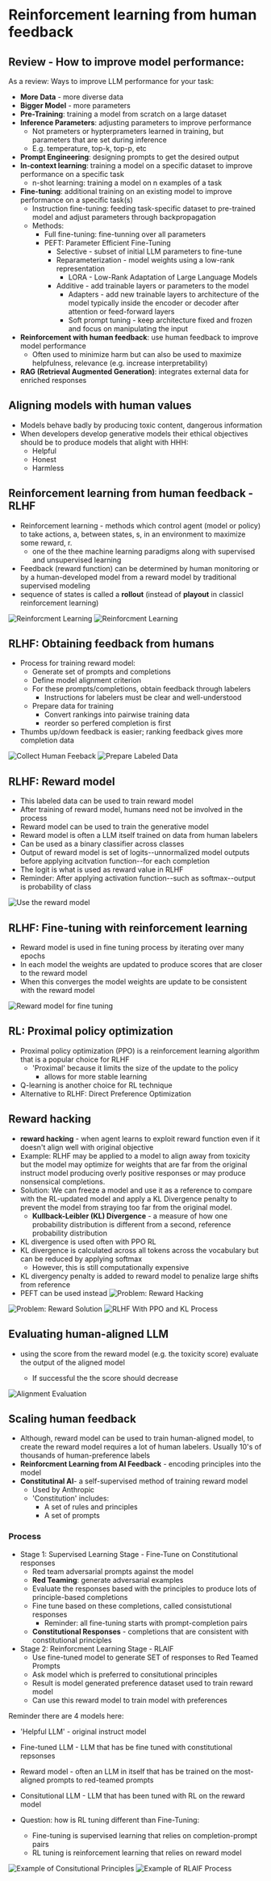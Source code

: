# Reinforcement learning from human feedback

## Review - How to improve model performance:

As a review: Ways to improve LLM performance for your task:

- **More Data** - more diverse data
- **Bigger Model** - more parameters
- **Pre-Training**: training a model from scratch on a large dataset
- **Inference Parameters**: adjusting parameters to improve performance
  - Not prameters or hypterprameters learned in training, but parameters that are set during
    inference
  - E.g. temperature, top-k, top-p, etc
- **Prompt Engineering**: designing prompts to get the desired output
- **In-context learning**: training a model on a specific dataset to improve performance on a
  specific task
  - n-shot learning: training a model on n examples of a task
- **Fine-tuning**: additional training on an existing model to improve performance on a specific
  task(s)
  - Instruction fine-tuning: feeding task-specific dataset to pre-trained model and adjust
    parameters through backpropagation
  - Methods:
    - Full fine-tuning: fine-tunning over all parameters
    - PEFT: Parameter Efficient Fine-Tuning
      - Selective - subset of initial LLM parameters to fine-tune
      - Reparameterization - model weights using a low-rank representation
        - LORA - Low-Rank Adaptation of Large Language Models
      - Additive - add trainable layers or parameters to the model
        - Adapters - add new trainable layers to architecture of the model typically inside the
          encoder or decoder after attention or feed-forward layers
        - Soft prompt tuning - keep architecture fixed and frozen and focus on manipulating the
          input
- **Reinforcement with human feedback**: use human feedback to improve model performance
  - Often used to minimize harm but can also be used to maximize helpfulness, relevance (e.g.
    increase interpretability)
- **RAG (Retrieval Augmented Generation)**: integrates external data for enriched responses

## Aligning models with human values

- Models behave badly by producing toxic content, dangerous information
- When developers develop generative models their ethical objectives should be to produce models
  that alight with HHH:
  - Helpful
  - Honest
  - Harmless

## Reinforcement learning from human feedback - RLHF

- Reinforcement learning - methods which control agent (model or policy) to take actions, a, between
  states, s, in an environment to maximize some reward, r.
  - one of the thee machine learning paradigms along with supervised and unsupervised learning
- Feedback (reward function) can be determined by human monitoring or by a human-developed model
  from a reward model by traditional supervised modeling
- sequence of states is called a **rollout** (instead of **playout** in classicl reinforcement
  learning)

![Reinforcment Learning](images/reinforcment_learning.png)
![Reinforcment Learning](images/reinforcment_learning_llms.png)

## RLHF: Obtaining feedback from humans

- Process for training reward model:
  - Generate set of prompts and completions
  - Define model alignment criterion
  - For these prompts/completions, obtain feedback through labelers
    - Instructions for labelers must be clear and well-understood
  - Prepare data for training
    - Convert rankings into pairwise training data
    - reorder so perfered completion is first
- Thumbs up/down feedback is easier; ranking feedback gives more completion data

![Collect Human Feeback](images/collect_human_feedback.png)
![Prepare Labeled Data](images/prepare_labeled_data_rlhf.png)

## RLHF: Reward model

- This labeled data can be used to train reward model
- After training of reward model, humans need not be involved in the process
- Reward model can be used to train the generative model
- Reward model is often a LLM itself trained on data from human labelers
- Can be used as a binary classifier across classes
- Output of reward model is set of logits--unnormalized model outputs before applying acitvation
  function--for each completion
- The logit is what is used as reward value in RLHF
- Reminder: After applying activation function--such as softmax--output is probability of class

![Use the reward model](images/use_the_reward_model.png)

## RLHF: Fine-tuning with reinforcement learning

- Reward model is used in fine tuning process by iterating over many epochs
- In each model the weights are updated to produce scores that are closer to the reward model
- When this converges the model weights are update to be consistent with the reward model

![Reward model for fine tuning](images/reward_model_for_fine_tuning.png)

## RL: Proximal policy optimization

- Proximal policy optimization (PPO) is a reinforcement learning algorithm that is a popular choice
  for RLHF
  - 'Proximal' because it limits the size of the update to the policy
    - allows for more stable learning
- Q-learning is another choice for RL technique
- Alternative to RLHF: Direct Preference Optimization

## Reward hacking

- **reward hacking** - when agent learns to exploit reward function even if it doesn't align well
  with original objective
- Example: RLHF may be applied to a model to align away from toxicity but the model may optimize for
  weights that are far from the original instruct model producing overly positive responses or may
  produce nonsensical completions.
- Solution: We can freeze a model and use it as a reference to compare with the RL-updated model and
  apply a KL Divergence penalty to prevent the model from straying too far from the original model.
  - **Kullback-Leibler (KL) Divergence** - a measure of how one probability distribution is
    different from a second, reference probability distribution
- KL divergence is used often with PPO RL
- KL divergence is calculated across all tokens across the vocabulary but can be reduced by applying
  softmax
  - However, this is still computationally expensive
- KL divergency penalty is added to reward model to penalize large shifts from reference
- PEFT can be used instead ![Problem: Reward Hacking](images/reward_hacking_problem.png)

![Problem: Reward Solution](images/reward_hacking_solution.png)
![RLHF With PPO and KL Process](images/rlhf_ppo_kl_process.png)

## Evaluating human-aligned LLM

- using the score from the reward model (e.g. the toxicity score) evaluate the output of the aligned
  model

  - If successful the the score should decrease

![Alignment Evaluation](images/alignment_evaluation.png)

## Scaling human feedback

- Although, reward model can be used to train human-aligned model, to create the reward model
  requires a lot of human labelers. Usually 10's of thousands of human-preference labels
- **Reinforcment Learning from AI Feedback** - encoding principles into the model
- **Constitutinal AI**- a self-supervised method of training reward model
  - Used by Anthropic
  - 'Constitution' includes:
    - A set of rules and principles
    - A set of prompts

### Process

- Stage 1: Supervised Learning Stage - Fine-Tune on Constitutional responses
  - Red team adversarial prompts against the model
  - **Red Teaming**: generate adversarial examples
  - Evaluate the responses based with the principles to produce lots of principle-based completions
  - Fine tune based on these completions, called consistutional responses
    - Reminder: all fine-tuning starts with prompt-completion pairs
  - **Constitutional Responses** - completions that are consistent with constitutional principles
- Stage 2: Reinforcment Learning Stage - RLAIF
  - Use fine-tuned model to generate SET of responses to Red Teamed Prompts
  - Ask model which is preferred to consitutional principles
  - Result is model generated preference dataset used to train reward model
  - Can use this reward model to train model with preferences

Reminder there are 4 models here:

- 'Helpful LLM' - original instruct model
- Fine-tuned LLM - LLM that has be fine tuned with constitutional repsonses
- Reward model - often an LLM in itself that has be trained on the most-aligned prompts to
  red-teamed prompts
- Consitutional LLM - LLM that has been tuned with RL on the reward model

- Question: how is RL tuning different than Fine-Tuning:
  - Fine-tuning is supervised learning that relies on completion-prompt pairs
  - RL tuning is reinforcement learning that relies on reward model

![Example of Consitutional Principles](images/constitutional_principles_example.png)
![Example of RLAIF Process](images/rlaif_process_example.png)
